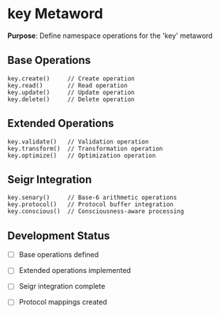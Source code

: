 # key Metaword

**Purpose**: Define namespace operations for the 'key' metaword

## Base Operations

```hyphos
key.create()     // Create operation
key.read()       // Read operation  
key.update()     // Update operation
key.delete()     // Delete operation
```

## Extended Operations

```hyphos
key.validate()   // Validation operation
key.transform()  // Transformation operation
key.optimize()   // Optimization operation
```

## Seigr Integration

```hyphos
key.senary()     // Base-6 arithmetic operations
key.protocol()   // Protocol buffer integration
key.conscious()  // Consciousness-aware processing
```

## Development Status

- [ ] Base operations defined
- [ ] Extended operations implemented  
- [ ] Seigr integration complete
- [ ] Protocol mappings created

